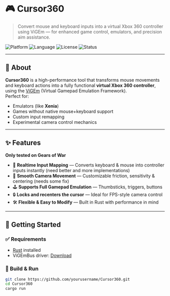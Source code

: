 # 🎮 Cursor360

> Convert mouse and keyboard inputs into a virtual Xbox 360 controller using ViGEm — for enhanced game control, emulators, and precision aim assistance.

![Platform](https://img.shields.io/badge/platform-Windows-blue.svg)
![Language](https://img.shields.io/badge/language-Rust-orange.svg)
![License](https://img.shields.io/badge/license-MIT-green.svg)
![Status](https://img.shields.io/badge/status-Prototype-yellow.svg)

---

## 🧩 About

**Cursor360** is a high-performance tool that transforms mouse movements and keyboard actions into a fully functional **virtual Xbox 360 controller**, using the [ViGEm](https://vigem.org/) (Virtual Gamepad Emulation Framework).  
Perfect for:

- Emulators (like **Xenia**)
- Games without native mouse+keyboard support
- Custom input remapping
- Experimental camera control mechanics

---

## ✨ Features
**Only tested on Gears of War**
- 🔁 **Realtime Input Mapping** — Converts keyboard & mouse into controller inputs instantly (need better and more implementations)
- 🎯 **Smooth Camera Movement** — Customizable friction, sensitivity & centering (needs some fix)
- 🕹️ **Supports Full Gamepad Emulation** — Thumbsticks, triggers, buttons
- 🔒 **Locks and recenters the cursor** — Ideal for FPS-style camera control
- 🛠️ **Flexible & Easy to Modify** — Built in Rust with performance in mind

---

## 🚀 Getting Started

### ✅ Requirements

- [Rust](https://www.rust-lang.org/) installed
- ViGEmBus driver: [Download](https://vigem.org/projects/ViGEm/ViGEm-Bus-Driver/)


### 🧪 Build & Run

```bash
git clone https://github.com/yourusername/Cursor360.git
cd Cursor360
cargo run 
